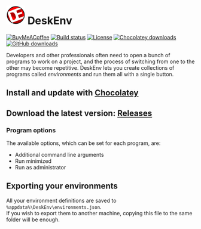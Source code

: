 # <img src="Logo.png" width="50"/> DeskEnv

[![BuyMeACoffee](https://img.shields.io/badge/coffee-donate-yellow.svg?logo=buy-me-a-coffee)](https://buymeacoff.ee/erap320)
[![Build status](https://ci.appveyor.com/api/projects/status/umiud20bsjqooaou?svg=true)](https://ci.appveyor.com/project/ERap320/deskenv)
[![License](https://img.shields.io/github/license/ERap320/DeskEnv.svg?color=brightgreen)](https://github.com/ERap320/DeskEnv/blob/master/LICENSE.txt)
[![Chocolatey downloads](https://img.shields.io/chocolatey/dt/deskenv.svg?color=brightgreen&label=Chocolatey%20downloads)](https://chocolatey.org/packages/deskenv)
[![GitHub downloads](https://img.shields.io/github/downloads/erap320/DeskEnv/total.svg?label=GitHub%20downloads)](https://github.com/ERap320/DeskEnv/releases)

Developers and other professionals often need to open a bunch of programs to work on a project, and the process of switching from one to the other may become repetitive.
DeskEnv lets you create collections of programs called _environments_ and run them all with a single button.

## Install and update with [Chocolatey](https://chocolatey.org/packages/deskenv/)
## Download the latest version: [Releases](https://github.com/erap320/DeskEnv/releases)

### Program options
The available options, which can be set for each program, are:
- Additional command line arguments
- Run minimized
- Run as administrator

## Exporting your environments
All your environment definitions are saved to `%appdata%\DeskEnv\environments.json`.\
If you wish to export them to another machine, copying this file to the same folder will be enough.
